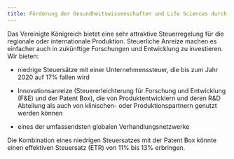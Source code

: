 ```yaml
---
title: Förderung der Gesundheitswissenschaften und Life Sciences durch die Regierung
---
```


Das Vereinigte Königreich bietet eine sehr attraktive Steuerregelung für die regionale oder internationale Produktion. Steuerliche Anreize machen es einfacher auch in zukünftige Forschungen und Entwicklung zu investieren. Wir bieten:

- niedrige Steuersätze mit einer Unternehmenssteuer, die bis zum Jahr 2020 auf 17% fallen wird

- Innovationsanreize (Steuererleichterung für Forschung und Entwicklung (F&E) und der Patent Box), die von Produktentwicklern und deren R&D Abteilung als auch von klinischen- oder Produktionspartnern genutzt werden können

- eines der umfassendsten globalen Verhandlungsnetzwerke

Die Kombination eines niedrigen Steuersatzes mit der Patent Box könnte einen effektiven Steuersatz (ETR) von 11% bis 13% erbringen.
